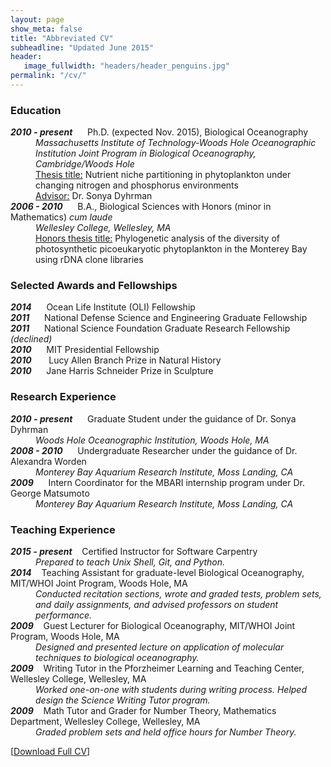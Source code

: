 ```yaml
---
layout: page
show_meta: false
title: "Abbreviated CV"
subheadline: "Updated June 2015"
header:
   image_fullwidth: "headers/header_penguins.jpg"
permalink: "/cv/"
---
```

<h3>Education</h3>
<dl>
<dt> <b><i>2010 - present</i></b>&nbsp;&nbsp;&nbsp;&nbsp;&nbsp;&nbsp;Ph.D. (expected Nov. 2015), Biological Oceanography </dt>
<dd><i>Massachusetts Institute of Technology-Woods Hole Oceanographic Institution Joint Program in Biological Oceanography, Cambridge/Woods Hole</i>
<br><u>Thesis title:</u>  Nutrient niche partitioning in phytoplankton under changing nitrogen and phosphorus environments
<br><u>Advisor:</u>  Dr. Sonya Dyhrman</dd>
<dt> <b><i>2006 - 2010</i></b>&nbsp;&nbsp;&nbsp;&nbsp;&nbsp;&nbsp;B.A., Biological Sciences with Honors (minor in Mathematics) <i>cum laude</i> </dt>
<dd><i>Wellesley College, Wellesley, MA</i>
<br><u>Honors thesis title:</u> Phylogenetic analysis of the diversity of photosynthetic picoeukaryotic phytoplankton in the Monterey Bay using rDNA clone libraries</dd>
</dl>

<h3>Selected Awards and Fellowships</h3>

<b><i>2014</i></b>&nbsp;&nbsp;&nbsp;&nbsp;&nbsp;&nbsp;Ocean Life Institute (OLI) Fellowship<br>
<b><i>2011</i></b>&nbsp;&nbsp;&nbsp;&nbsp;&nbsp;&nbsp;National Defense Science and Engineering Graduate Fellowship<br>
<b><i>2011</i></b>&nbsp;&nbsp;&nbsp;&nbsp;&nbsp;&nbsp;National Science Foundation Graduate Research Fellowship <i>(declined)</i><br>
<b><i>2010</i></b>&nbsp;&nbsp;&nbsp;&nbsp;&nbsp;&nbsp;MIT Presidential Fellowship<br>
<b><i>2010</i></b>&nbsp;&nbsp;&nbsp;&nbsp;&nbsp;&nbsp; Lucy Allen Branch Prize in Natural History<br>
<b><i>2010</i></b>&nbsp;&nbsp;&nbsp;&nbsp;&nbsp;&nbsp;Jane Harris Schneider Prize in Sculpture<br>

<h3>Research Experience</h3>
<dl>

<dt> <b><i>2010 - present</i></b>&nbsp;&nbsp;&nbsp;&nbsp;&nbsp;&nbsp;Graduate Student under the guidance of Dr. Sonya Dyhrman 
 </dt>
<dd><i>Woods Hole Oceanographic Institution, Woods Hole, MA</i></dd>
<dt> <b><i>2008 - 2010</i></b>&nbsp;&nbsp;&nbsp;&nbsp;&nbsp;&nbsp;Undergraduate Researcher under the guidance of Dr. Alexandra Worden 
 </dt>
<dd><i>Monterey Bay Aquarium Research Institute, Moss Landing, CA </i></dd>
<dt> <b><i>2009</i></b>&nbsp;&nbsp;&nbsp;&nbsp;&nbsp;&nbsp;Intern Coordinator for the MBARI internship program under Dr. George Matsumoto
 </dt>
<dd><i>Monterey Bay Aquarium Research Institute, Moss Landing, CA </i></dd>
</dl>

<h3>Teaching Experience</h3>
<dl>
<dt> <b><i>2015 - present</i></b>&nbsp;&nbsp;&nbsp;&nbsp;Certified Instructor for Software Carpentry
 </dt>
 <dd><i>Prepared to teach Unix Shell, Git, and Python. </i></dd>
<dt> <b><i>2014</i></b>&nbsp;&nbsp;&nbsp;&nbsp;Teaching Assistant for graduate-level Biological Oceanography, MIT/WHOI Joint Program, Woods Hole, MA
 </dt>
<dd><i>Conducted recitation sections, wrote and graded tests, problem sets, and daily assignments, and
advised professors on student performance.</i></dd>
<dt> <b><i>2009</i></b>&nbsp;&nbsp;&nbsp;&nbsp;Guest Lecturer for Biological Oceanography, MIT/WHOI Joint Program, Woods Hole, MA
 </dt>
<dd><i>Designed and presented lecture on application of molecular techniques to biological oceanography.</i></dd>
<dt> <b><i>2009</i></b>&nbsp;&nbsp;&nbsp;&nbsp;Writing Tutor in the Pforzheimer Learning and Teaching Center, Wellesley College, Wellesley, MA
 </dt>
<dd><i>Worked one-on-one with students during writing process. Helped design the Science Writing Tutor program.</i></dd>
<dt> <b><i>2009</i></b>&nbsp;&nbsp;&nbsp;&nbsp;Math Tutor and Grader for Number Theory, Mathematics Department, Wellesley College, Wellesley, MA
 </dt>
<dd><i>Graded problem sets and held office hours for Number Theory. </i></dd>
</dl>

[<a href="../downloads/Alexander_CV_July2015.pdf">Download Full CV</a>]

<script>
  (function(i,s,o,g,r,a,m){i['GoogleAnalyticsObject']=r;i[r]=i[r]||function(){
  (i[r].q=i[r].q||[]).push(arguments)},i[r].l=1*new Date();a=s.createElement(o),
  m=s.getElementsByTagName(o)[0];a.async=1;a.src=g;m.parentNode.insertBefore(a,m)
  })(window,document,'script','//www.google-analytics.com/analytics.js','ga');

  ga('create', 'UA-65421302-1', 'auto');
  ga('send', 'pageview');

</script>
